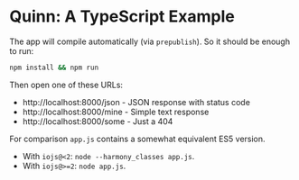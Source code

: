 # Quinn: A TypeScript Example

The app will compile automatically (via `prepublish`).
So it should be enough to run:

```bash
npm install && npm run
```

Then open one of these URLs:

* http://localhost:8000/json - JSON response with status code
* http://localhost:8000/mine - Simple text response
* http://localhost:8000/some - Just a 404

For comparison `app.js` contains a somewhat equivalent ES5 version.

* With `iojs@<2`: `node --harmony_classes app.js`.
* With `iojs@>=2`: `node app.js`.
